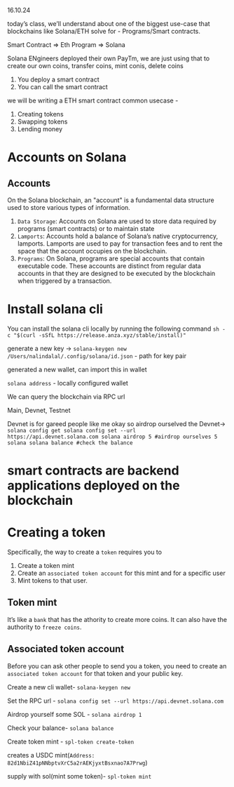 16.10.24

today’s class, we’ll understand about one of the biggest use-case that blockchains like Solana/ETH solve for - Programs/Smart contracts.

Smart Contract => Eth
Program => Solana


Solana ENgineers deployed their own PayTm, we are just using that to create our own coins, transfer coins, mint conis, delete coins

1. You deploy a smart contract
2. You can call the smart contract

we will be writing a ETH smart contract
common usecase -
1. Creating tokens
2. Swapping tokens
3. Lending money

# Accounts on Solana

## Accounts
On the Solana blockchain, an "account" is a fundamental data structure used to store various types of information.
1. `Data Storage`: Accounts on Solana are used to store data required by programs (smart contracts) or to maintain state
2. `Lamports`: Accounts hold a balance of Solana’s native cryptocurrency, lamports. Lamports are used to pay for transaction fees and to rent the space that the account occupies on the blockchain. 
3. `Programs`:  On Solana, programs are special accounts that contain executable code. These accounts are distinct from regular data accounts in that they are designed to be executed by the blockchain when triggered by a transaction.

# Install solana cli
You can install the solana cli locally by running the following command
`sh -c "$(curl -sSfL https://release.anza.xyz/stable/install)"`

generate a new key -> `solana-keygen new`
`/Users/nalindalal/.config/solana/id.json` - path for key pair

generated a new wallet, can import this in wallet

`solana address` - locally configured wallet

We can query the blockchain via RPC url

Main, Devnet, Testnet

Devnet is for gareed people like me
okay so airdrop ourselved the Devnet-> `
solana config get
solana config set --url https://api.devnet.solana.com
solana airdrop 5 #airdrop ourselves 5 solana
solana balance #check the balance
`

<h1> smart contracts are backend applications deployed on the blockchain</h1>

# Creating a token
Specifically, the way to create a `token` requires you to 
1. Create a token mint
2. Create an `associated token account` for this mint and for a specific user
3. Mint tokens to that user.

## Token mint
It’s like a `bank` that has the athority to create more coins. It can also have the authority to `freeze coins`.

## Associated token account
Before you can ask other people to send you a token, you need to create an `associated token account` for that token and your public key.

Create a new cli wallet- `solana-keygen new`

Set the RPC url - `solana config set --url https://api.devnet.solana.com`

Airdrop yourself some SOL - `solana airdrop 1`

Check your balance- `solana balance`

Create token mint - `spl-token create-token`

creates a USDC mint(`Address:  82d1NbiZ41pNNbptvXrC5a2rAEKjyxtBsxnao7A7Prwg`)

supply with sol(mint some token)- `spl-token mint `
